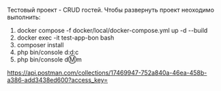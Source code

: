 Тестовый проект - CRUD гостей.
Чтобы развернуть проект неоходимо выполнить:
1) docker compose -f docker/local/docker-compose.yml up -d --build
2) docker exec -it test-app-bon bash
3) composer install
4) php bin/console d:d:c
5) php bin/console d:m:m

https://api.postman.com/collections/17469947-752a840a-46ea-458b-a386-add3438ed600?access_key=<postman-key>
